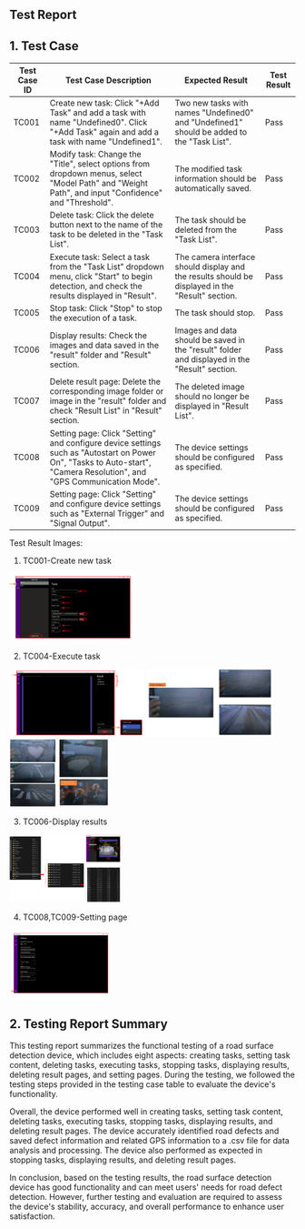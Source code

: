 ## Test Report
## 1. Test Case
|Test Case ID|Test Case Description|Expected Result|Test Result|
|---|---|---|---|
|TC001|	Create new task: Click "+Add Task" and add a task with name "Undefined0". Click "+Add Task" again and add a task with name "Undefined1".	|Two new tasks with names "Undefined0" and "Undefined1" should be added to the "Task List". 	|Pass|
|TC002|	Modify task: Change the "Title", select options from dropdown menus, select "Model Path" and "Weight Path", and input "Confidence" and "Threshold".	|The modified task information should be automatically saved.	|Pass|
|TC003|	Delete task: Click the delete button next to the name of the task to be deleted in the "Task List".	|The task should be deleted from the "Task List".	|Pass|
|TC004|	Execute task: Select a task from the "Task List" dropdown menu, click "Start" to begin detection, and check the results displayed in "Result".	|The camera interface should display and the results should be displayed in the "Result" section. 	|Pass|
|TC005|	Stop task: Click "Stop" to stop the execution of a task.	|The task should stop.	 |Pass|
|TC006|	Display results: Check the images and data saved in the "result" folder and "Result" section.	|Images and data should be saved in the "result" folder and displayed in the "Result" section.	 |Pass|
|TC007|	Delete result page: Delete the corresponding image folder or image in the "result" folder and check "Result List" in "Result" section.	|The deleted image should no longer be displayed in "Result List".	|Pass|
|TC008|	Setting page: Click "Setting" and configure device settings such as "Autostart on Power On", "Tasks to Auto-start", "Camera Resolution", and "GPS Communication Mode".	|The device settings should be configured as specified.	|Pass|
|TC009|	Setting page: Click "Setting" and configure device settings such as "External Trigger" and "Signal Output".	|The device settings should be configured as specified.	|Pass|

Test Result Images:

1. TC001-Create new task

<div align="left">
<img src="images/Add_Task.png" height=120/>
</div>

2. TC004-Execute task

<div align="left">
<img src="images/Run_Task.png" height=120/>
<img src="images/test1.png" height=120/>
<img src="images/test2.png" height=120/>
</div>

3. TC006-Display results

<div align="left">
 <img src="images/Result_List.png" height=120/>
</div>

4. TC008,TC009-Setting page

<div align="left">
<img src="images/Setting.png" height=120/>
</div>


## 2. Testing Report Summary
This testing report summarizes the functional testing of a road surface detection device, which includes eight aspects: creating tasks, setting task content, deleting tasks, executing tasks, stopping tasks, displaying results, deleting result pages, and setting pages. During the testing, we followed the testing steps provided in the testing case table to evaluate the device's functionality.

Overall, the device performed well in creating tasks, setting task content, deleting tasks, executing tasks, stopping tasks, displaying results, and deleting result pages. The device accurately identified road defects and saved defect information and related GPS information to a .csv file for data analysis and processing. The device also performed as expected in stopping tasks, displaying results, and deleting result pages.

In conclusion, based on the testing results, the road surface detection device has good functionality and can meet users' needs for road defect detection. However, further testing and evaluation are required to assess the device's stability, accuracy, and overall performance to enhance user satisfaction.
